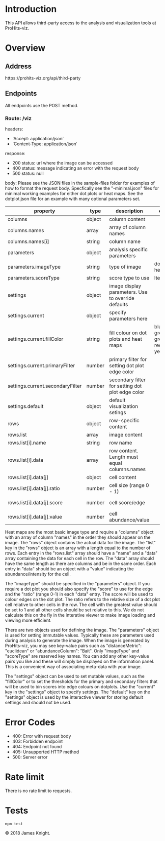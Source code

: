 # Introduction

This API allows third-party access to the analysis and visualization tools at ProHits-viz.

# Overview

## Address
https<nolink>://prohits-viz.org/api/third-party

## Endpoints

All endpoints use the POST method.

### Route: /viz
headers:
* 'Accept: application/json'
* 'Content-Type: application/json'

response:
* 200 status: url where the image can be accessed
* 400 status: message indicating an error with the request body
* 500 status: null

body: Please see the JSON files in the sample-files folder for examples of how to format the request body. Specfically see the "-minimal.json" files for minimal working examples for either dot plots or heat maps. See the dotplot.json file for an example with many optional parameters set.

| property                         | type   | description                                        | options                                                 | required     | default   |
|----------------------------------|--------|----------------------------------------------------|---------------------------------------------------------|--------------|-----------|
| columns                          | object | column content                                     |                                                         | true         |           |
| columns.names                    | array  | array of column names                              |                                                         | true         |           |
| columns.names[i]                 | string | column name                                        |                                                         | true         |           |
| parameters                       | object | analysis specific parameters                       |                                                         | true         |           |
| parameters.imageType             | string | type of image                                      | dotplot, heatmap                                        | true         |           |
| parameters.scoreType             | string | score type to use                                  | lte, gte                                                | false        | lte       |
| settings                         | object | image display parameters. Use to override defaults |                                                         | false        |           |
| settings.current                 | object | specify parameters here                            |                                                         | false        |           |
| settings.current.fillColor       | string | fill colour on dot plots and heat maps             | blueBlack, greenBlack, greyscale, redBlack, yellowBlack | false        | blueBlack |
| settings.current.primaryFilter   | number | primary filter for setting dot plot edge color     |                                                         | false        | 0.01      |
| settings.current.secondaryFilter | number | secondary filter for setting dot plot edge color   |                                                         | false        | 0.05      |
| settings.default                 | object | default visualization setings                      |                                                         | false        |           |
| rows                             | object | row-specific content                               |                                                         | true         |           |
| rows.list                        | array  | image content                                      |                                                         | true         |           |
| rows.list[i].name                | string | row name                                           |                                                         | true         |           |
| rows.list[i].data                | array  | row content. Length must equal columns.names       |                                                         | true         |           |
| rows.list[i].data[j]             | object | cell content                                       |                                                         | true         |           |
| rows.list[i].data[j].ratio       | number | cell size (range 0 - 1)                            |                                                         | dotplot only |           |
| rows.list[i].data[j].score       | number | cell score/edge                                    |                                                         | dotplot only |           |
| rows.list[i].data[j].value       | number | cell abundance/value                               |                                                         | true         |           |

Heat maps are the most basic image type and require a "columns" object with an array of column "names" in the order they should appear on the image. The "rows" object contains the actual data for the image. The "list" key in the "rows" object is an array with a length equal to the number of rows. Each entry in the "rows.list" array should have a "name" and a "data" array containing the data for each cell in the row. The "data" array should have the same length as there are columns and be in the same order. Each entry in "data" should be an object with a "value" indicating the abundance/intensity for the cell.

The "imageType" should be specified in the "parameters" object. If you require a dot plot you should also specify the "score" to use for the edge and the "ratio" (range 0-1) in each "data" entry. The score will be used to colour edges on the dot plot. The ratio refers to the relative size of a dot plot cell relative to other cells in the row. The cell with the greatest value should be set to 1 and all other cells should be set relative to this. We do not calculate this on the fly in the interative viewer to make image loading and viewing more efficient.

There are two objects used for defining the image. The "parameters" object is used for setting immutable values. Typically these are parameters used during analysis to generate the image. When the image is generated by ProHits-viz, you may see key-value pairs such as "distanceMetric": "euclidean" or "abundanceColumn": "Bait". Only "imageType" and "scoreType" are reserved key names. You can add any other key-value pairs you like and these will simply be displayed on the information panel. This is a convenient way of associating meta-data with your image.

The "settings" object can be used to set mutable values, such as the "fillColor" or to set the thresholds for the primary and secondary filters that will be used to bin scores into edge colours on dotplots. Use the "current" key in the "settings" object to specify settings. The "default" key on the "settings" object is used by the interactive viewer for storing default settings and should not be used.

# Error Codes
* 400: Error with request body
* 403: Forbidden endpoint
* 404: Endpoint not found
* 405: Unsupported HTTP method
* 500: Server error

# Rate limit
There is no rate limit to requests.

# Tests

`npm test`

© 2018 James Knight.
